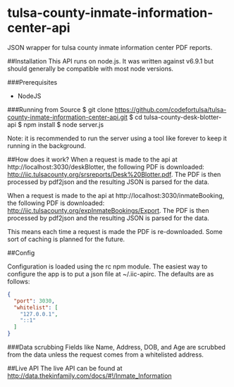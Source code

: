 # tulsa-county-inmate-information-center-api
JSON wrapper for tulsa county inmate information center PDF reports.

##Installation
This API runs on node.js. It was written against v6.9.1 but should generally
be compatible with most node versions.

###Prerequisites
* NodeJS

###Running from Source
    $ git clone https://github.com/codefortulsa/tulsa-county-inmate-information-center-api.git
    $ cd tulsa-county-desk-blotter-api
    $ npm install
    $ node server.js

Note: it is recommended to run the server using a tool like forever to keep it
running in the background.

##How does it work?
When a request is made to the api at http://localhost:3030/deskBlotter, the
following PDF is downloaded: http://iic.tulsacounty.org/srsreports/Desk%20Blotter.pdf.
The PDF is then processed by pdf2json and the resulting JSON is parsed for
the data.

When a request is made to the api at http://localhost:3030/inmateBooking, the
following PDF is downloaded: http://iic.tulsacounty.org/expInmateBookings/Export.
The PDF is then processed by pdf2json and the resulting JSON is parsed for
the data.

This means each time a request is made the PDF is re-downloaded. Some sort of
caching is planned for the future.

##Config

Configuration is loaded using the rc npm module. The easiest way to configure
the app is to put a json file at ~/.iic-apirc. The defaults are as follows:

```json
{
  "port": 3030,
  "whitelist": [
    "127.0.0.1",
    "::1"
  ]
}
```

###Data scrubbing
Fields like Name, Address, DOB, and Age are scrubbed from the data unless the
request comes from a whitelisted address.

##Live API
The live API can be found at http://data.thekinfamily.com/docs/#!/Inmate_Information

